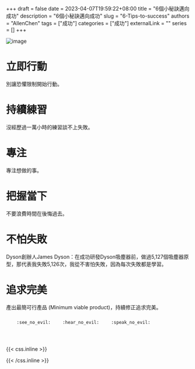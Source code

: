 +++ 
draft = false
date = 2023-04-07T19:59:22+08:00
title = "6個小秘訣邁向成功"
description = "6個小秘訣邁向成功"
slug = "6-Tips-to-success"
authors = "AllenChen"
tags = ["成功"]
categories = ["成功"]
externalLink = ""
series = []
+++

![image](/images/post/A-rabbit-on-a-mazda-car-with-big-blue-eyes-flying-over-the-rainbow-with-Van-Gogh-style.jpeg)

# 立即行動
別讓恐懼限制開始行動。
# 持續練習
沒經歷過一萬小時的練習談不上失敗。
# 專注
專注想做的事。
# 把握當下
不要浪費時間在後悔過去。
# 不怕失敗
Dyson創辦人James Dyson：在成功研發Dyson吸塵器前，做過5,127個吸塵器原型，那代表我失敗5,126次，我從不害怕失敗，因為每次失敗都是學習。
# 追求完美
產出最簡可行產品 (Minimum viable product)，持續修正追求完美。

<p><span class="nowrap"><span class="emojify">🙈</span> <code>:see_no_evil:</code></span>  <span class="nowrap"><span class="emojify">🙉</span> <code>:hear_no_evil:</code></span>  <span class="nowrap"><span class="emojify">🙊</span> <code>:speak_no_evil:</code></span></p>
<br>
    

{{< css.inline >}}
<style>
.emojify {
	font-family: Apple Color Emoji, Segoe UI Emoji, NotoColorEmoji, Segoe UI Symbol, Android Emoji, EmojiSymbols;
	font-size: 2rem;
	vertical-align: middle;
}
@media screen and (max-width:650px) {
  .nowrap {
    display: block;
    margin: 25px 0;
  }
}
</style>
{{< /css.inline >}}
